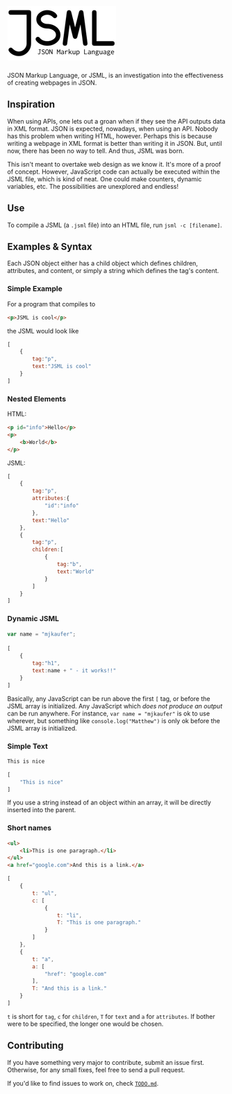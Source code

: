 # ![JSML](/jsml.png)

JSON Markup Language, or JSML, is an investigation into the effectiveness of creating webpages in JSON.

## Inspiration

When using APIs, one lets out a groan when if they see the API outputs data in XML format. JSON is expected, nowadays, when using an API. Nobody has this problem when writing HTML, however. Perhaps this is because writing a webpage in XML format is better than writing it in JSON. But, until now, there has been no way to tell. And thus, JSML was born.

This isn't meant to overtake web design as we know it. It's more of a proof of concept. However, JavaScript code can actually be executed within the JSML file, which is kind of neat. One could make counters, dynamic variables, etc. The possibilities are unexplored and endless!

## Use

To compile a JSML (a `.jsml` file) into an HTML file, run `jsml -c [filename]`.

## Examples & Syntax

Each JSON object either has a child object which defines children, attributes, and content, or simply a string which defines the tag's content.

### Simple Example

For a program that compiles to

```HTML
<p>JSML is cool</p>
```

the JSML would look like

```JavaScript
[
	{
		tag:"p",
		text:"JSML is cool"
	}
]
```

### Nested Elements

HTML:

```HTML
<p id="info">Hello</p>
<p>
	<b>World</b>
</p>
```

JSML:

```JavaScript
[
	{
		tag:"p",
		attributes:{
			"id":"info"
		},
		text:"Hello"
	},
	{
		tag:"p",
		children:[
			{
				tag:"b",
				text:"World"
			}
		]
	}
]
```

### Dynamic JSML

```JavaScript
var name = "mjkaufer";

[
	{
		tag:"h1",
		text:name + " - it works!!"
	}
]
```

Basically, any JavaScript can be run above the first `[` tag, or before the JSML array is initialized. Any JavaScript which *does not produce an output* can be run anywhere. For instance, `var name = "mjkaufer"` is ok to use wherever, but something like `console.log("Matthew")` is only ok before the JSML array is initialized.

### Simple Text

```HTML
This is nice
```

```JavaScript
[
	"This is nice"
]
```

If you use a string instead of an object within an array, it will be directly inserted into the parent.

### Short names

```HTML
<ul>
	<li>This is one paragraph.</li>
</ul>
<a href="google.com">And this is a link.</a>
```

```JavaScript
[
	{
		t: "ul",
		c: [
			{
				t: "li",
				T: "This is one paragraph."
			}
		]
	},
	{
		t: "a",
		a: [
			"href": "google.com"
		],
		T: "And this is a link."
	}
]
```

`t` is short for `tag`, `c` for `children`, `T` for `text` and `a` for `attributes`. If bother were to be specified, the longer one would be chosen.

## Contributing

If you have something very major to contribute, submit an issue first. Otherwise, for any small fixes, feel free to send a pull request.

If you'd like to find issues to work on, check [`TODO.md`](/TODO.md).

